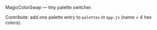 MagicColorSwap — tiny palette switcher.

Contribute: add one palette entry to `palettes` in `app.js` (name + 4 hex colors).
